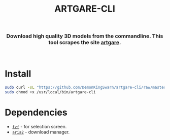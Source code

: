 <h1 align="center">
ARTGARE-CLI
</h1>
<br>
<h3 align="center">
Download high quality 3D models from the commandline. This tool scrapes the site <a href="https://artgare.com">artgare</a>.
</h3>
<br>

# Install

```sh
sudo curl -sL "https://github.com/DemonKingSwarn/artgare-cli/raw/master/artgare-cli" -o /usr/local/bin/artgare-cli
sudo chmod +x /usr/local/bin/artgare-cli
```

# Dependencies
- [`fzf`](https://github.com/junegunn/fzf) - for selection screen.
- [`aria2`](https://github.com/aria2/aria2) - download manager.
